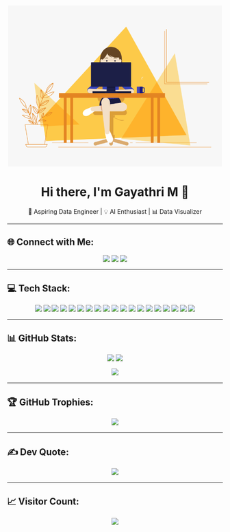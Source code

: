 <!-- 🧑‍💻 Banner or Intro -->
<p align="center">
  <img src="./code.gif" width="500" alt="Animated Coding">
</p>

<h1 align="center">Hi there, I'm Gayathri M 👋</h1>
<p align="center">
  🚀 Aspiring Data Engineer | 💡 AI Enthusiast | 📊 Data Visualizer  
</p>

---

## 🌐 Connect with Me:
<p align="center">
  <a href="https://instagram.com/gayathri.m_"><img src="https://img.shields.io/badge/Instagram-%23E4405F.svg?logo=Instagram&logoColor=white" /></a>
  <a href="https://linkedin.com/in/gayathrim352004"><img src="https://img.shields.io/badge/LinkedIn-%230077B5.svg?logo=linkedin&logoColor=white" /></a>
  <a href="mailto:gayathri.m352004@gmail.com"><img src="https://img.shields.io/badge/Email-D14836?logo=gmail&logoColor=white" /></a>
</p>

---

## 💻 Tech Stack:
<p align="center">
  <!-- Programming -->
  <img src="https://img.shields.io/badge/c-%2300599C.svg?style=for-the-badge&logo=c&logoColor=white"/>
  <img src="https://img.shields.io/badge/c++-%2300599C.svg?style=for-the-badge&logo=c%2B%2B&logoColor=white"/>
  <img src="https://img.shields.io/badge/java-%23ED8B00.svg?style=for-the-badge&logo=openjdk&logoColor=white"/>
  <img src="https://img.shields.io/badge/python-3670A0?style=for-the-badge&logo=python&logoColor=ffdd54"/>
  <img src="https://img.shields.io/badge/javascript-%23323330.svg?style=for-the-badge&logo=javascript&logoColor=%23F7DF1E"/>
  <img src="https://img.shields.io/badge/R-%23276DC3.svg?style=for-the-badge&logo=r&logoColor=white"/>

  <!-- Frameworks -->
  <img src="https://img.shields.io/badge/flask-%23000.svg?style=for-the-badge&logo=flask&logoColor=white"/>
  <img src="https://img.shields.io/badge/Streamlit-%23FE4B4B.svg?style=for-the-badge&logo=streamlit&logoColor=white"/>
  <img src="https://img.shields.io/badge/node.js-6DA55F?style=for-the-badge&logo=node.js&logoColor=white"/>

  <!-- Tools & Databases -->
  <img src="https://img.shields.io/badge/mysql-4479A1.svg?style=for-the-badge&logo=mysql&logoColor=white"/>
  <img src="https://img.shields.io/badge/MongoDB-%234ea94b.svg?style=for-the-badge&logo=mongodb&logoColor=white"/>
  <img src="https://img.shields.io/badge/Postman-FF6C37?style=for-the-badge&logo=postman&logoColor=white"/>

  <!-- Data & Viz -->
  <img src="https://img.shields.io/badge/numpy-%23013243.svg?style=for-the-badge&logo=numpy&logoColor=white"/>
  <img src="https://img.shields.io/badge/pandas-%23150458.svg?style=for-the-badge&logo=pandas&logoColor=white"/>
  <img src="https://img.shields.io/badge/Matplotlib-%23ffffff.svg?style=for-the-badge&logo=Matplotlib&logoColor=black"/>
  <img src="https://img.shields.io/badge/power_bi-F2C811?style=for-the-badge&logo=powerbi&logoColor=black"/>

  <!-- Design -->
  <img src="https://img.shields.io/badge/figma-%23F24E1E.svg?style=for-the-badge&logo=figma&logoColor=white"/>
  <img src="https://img.shields.io/badge/Canva-%2300C4CC.svg?style=for-the-badge&logo=Canva&logoColor=white"/>
  <img src="https://img.shields.io/badge/adobe-%23FF0000.svg?style=for-the-badge&logo=adobe&logoColor=white"/>
</p>

---

## 📊 GitHub Stats:
<p align="center">
  <img src="https://github-readme-stats.vercel.app/api?username=mgayathri3&theme=dark&hide_border=false&include_all_commits=true&count_private=true" width="47%"/>
  <img src="https://nirzak-streak-stats.vercel.app/?user=mgayathri3&theme=dark&hide_border=false" width="47%"/>
</p>
<p align="center">
  <img src="https://github-readme-stats.vercel.app/api/top-langs/?username=mgayathri3&theme=dark&hide_border=false&layout=compact" width="50%"/>
</p>

---

## 🏆 GitHub Trophies:
<p align="center">
  <img src="https://github-profile-trophy.vercel.app/?username=mgayathri3&theme=radical&no-frame=false&no-bg=false&margin-w=8"/>
</p>

---

## ✍️ Dev Quote:
<p align="center">
  <img src="https://quotes-github-readme.vercel.app/api?type=horizontal&theme=radical"/>
</p>

---

## 📈 Visitor Count:
<p align="center">
  <img src="https://visitcount.itsvg.in/api?id=mgayathri3&icon=0&color=0"/>
</p>

<!-- Proudly created with GPRM (https://gprm.itsvg.in) -->
